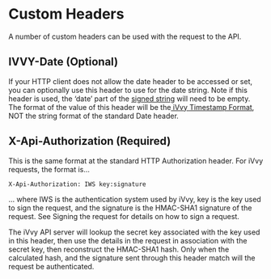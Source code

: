 # Custom Headers

A number of custom headers can be used with the request to the API.

## IVVY-Date \(Optional\)

If your HTTP client does not allow the date header to be accessed or set, you can optionally use this header to use for the date string. Note if this header is used, the ‘date’ part of the [signed string](../signing-the-request.md) will need to be empty. The format of the value of this header will be the[ iVvy Timestamp Format](../../../development-reference/timestamp-format.md), NOT the string format of the standard Date header.

## X-Api-Authorization \(Required\)

This is the same format at the standard HTTP Authorization header. For iVvy requests, the format is...

`X-Api-Authorization: IWS key:signature`

… where IWS is the authentication system used by iVvy, key is the key used to sign the request, and the signature is the HMAC-SHA1 signature of the request. See Signing the request for details on how to sign a request.

The iVvy API server will lookup the secret key associated with the key used in this header, then use the details in the request in association with the secret key, then reconstruct the HMAC-SHA1 hash. Only when the calculated hash, and the signature sent through this header match will the request be authenticated.

